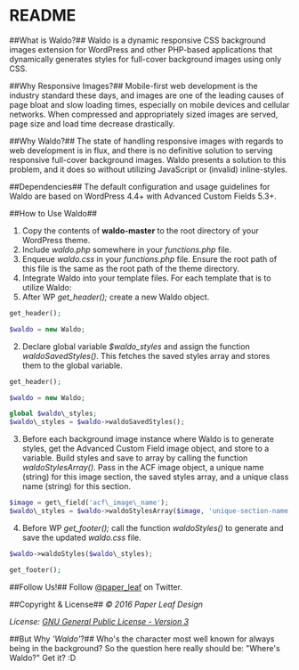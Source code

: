 # README #

##What is Waldo?##
Waldo is a dynamic responsive CSS background images extension for WordPress and other PHP-based applications that dynamically generates styles for full-cover background images using only CSS.

##Why Responsive Images?##
Mobile-first web development is the industry standard these days, and images are one of the leading causes of page bloat and slow loading times, especially on mobile devices and cellular networks. When compressed and appropriately sized images are served, page size and load time decrease drastically.

##Why Waldo?##
The state of handling responsive images with regards to web development is in flux, and there is no definitive solution to serving responsive full-cover background images. Waldo presents a solution to this problem, and it does so without utilizing JavaScript or (invalid) inline-styles.

##Dependencies##
The default configuration and usage guidelines for Waldo are based on WordPress 4.4+ with Advanced Custom Fields 5.3+.

##How to Use Waldo##
1. Copy the contents of **waldo-master** to the root directory of your WordPress theme.
2. Include *waldo.php* somewhere in your *functions.php* file.
3. Enqueue *waldo.css* in your *functions.php* file. Ensure the root path of this file is the same as the root path of the theme directory.
4. Integrate Waldo into your template files. For each template that is to utilize Waldo:
  1. After WP *get\_header();* create a new Waldo object.
```php
get_header();

$waldo = new Waldo;
```
  2. Declare global variable *$waldo\_styles* and assign the function *waldoSavedStyles()*. This fetches the saved styles array and stores them to the global variable.
```php
get_header();

$waldo = new Waldo;

global $waldo\_styles;
$waldo\_styles = $waldo->waldoSavedStyles();
```
  3. Before each background image instance where Waldo is to generate styles, get the Advanced Custom Field image object, and store to a variable. Build styles and save to array by calling the function *waldoStylesArray()*. Pass in the ACF image object, a unique name (string) for this image section, the saved styles array, and a unique class name (string) for this section.
```php
$image = get\_field('acf\_image\_name');
$waldo\_styles = $waldo->waldoStylesArray($image, 'unique-section-name', $waldo\_styles, 'unique-section-class-name');
```

  4. Before WP *get\_footer();* call the function *waldoStyles()* to generate and save the updated *waldo.css* file.
```php
$waldo->waldoStyles($waldo\_styles);

get_footer();
```

##Follow Us!##
Follow [@paper_leaf](https://twitter.com/paper_leaf) on Twitter.

##Copyright & License##
*© 2016 Paper Leaf Design*

*License: [GNU General Public License - Version 3](https://github.com/paper-leaf/waldo/blob/master/LICENSE.txt)*

##But Why *'Waldo'*?##
Who's the character most well known for always being in the background? So the question here really should be: "Where's Waldo?" Get it? :D
